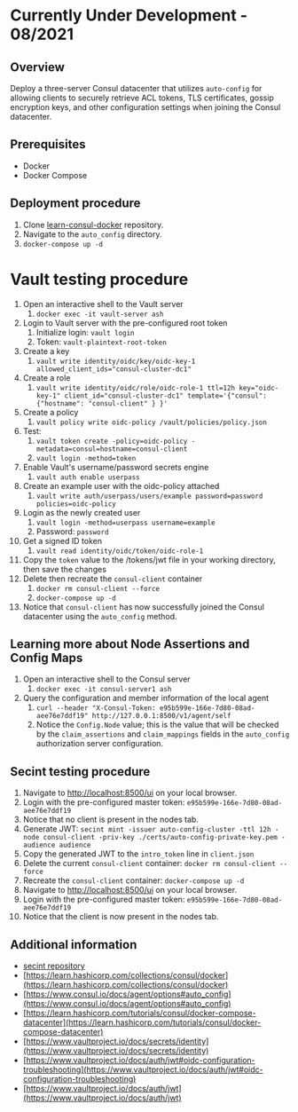 # Currently Under Development - 08/2021

## Overview

Deploy a three-server Consul datacenter that utilizes `auto-config` for allowing clients to securely retrieve ACL tokens, TLS certificates, gossip encryption keys, and other configuration settings when joining the Consul datacenter.

## Prerequisites

- Docker
- Docker Compose

## Deployment procedure

1. Clone [learn-consul-docker](https://github.com/hashicorp/learn-consul-docker) repository.
2. Navigate to the `auto_config` directory.
3. `docker-compose up -d`

# Vault testing procedure

1. Open an interactive shell to the Vault server
   1. `docker exec -it vault-server ash`
2. Login to Vault server with the pre-configured root token
   1. Initialize login: `vault login`
   2. Token: `vault-plaintext-root-token`
3. Create a key
   1. `vault write identity/oidc/key/oidc-key-1 allowed_client_ids="consul-cluster-dc1"`
4. Create a role
   1. `vault write identity/oidc/role/oidc-role-1 ttl=12h key="oidc-key-1" client_id="consul-cluster-dc1" template='{"consul": {"hostname": "consul-client" } }'`
5. Create a policy
   1. `vault policy write oidc-policy /vault/policies/policy.json`
6. Test:
   1. `vault token create -policy=oidc-policy -metadata=consul=hostname=consul-client`
   2. `vault login -method=token`
7. Enable Vault's username/password secrets engine
   1. `vault auth enable userpass`
8. Create an example user with the oidc-policy attached
   1. `vault write auth/userpass/users/example password=password policies=oidc-policy`
9.  Login as the newly created user
    1.  `vault login -method=userpass username=example`
    2.  Password: `password`
10. Get a signed ID token
    1.  `vault read identity/oidc/token/oidc-role-1`
11. Copy the `token` value to the /tokens/jwt file in your working directory, then save the changes
12. Delete then recreate the `consul-client` container
    1.  `docker rm consul-client --force` 
    2.  `docker-compose up -d`
13. Notice that `consul-client` has now successfully joined the Consul datacenter using the `auto_config` method.

## Learning more about Node Assertions and Config Maps

1. Open an interactive shell to the Consul server
   1. `docker exec -it consul-server1 ash`
2. Query the configuration and member information of the local agent
   1. `curl --header "X-Consul-Token: e95b599e-166e-7d80-08ad-aee76e7ddf19" http://127.0.0.1:8500/v1/agent/self`
   2. Notice the `Config.Node` value; this is the value that will be checked by the `claim_assertions` and `claim_mappings` fields in the `auto_config` authorization server configuration.

## Secint testing procedure

1. Navigate to [http://localhost:8500/ui](http://localhost:8500/ui/) on your local browser.
2. Login with the pre-configured master token: `e95b599e-166e-7d80-08ad-aee76e7ddf19`
3. Notice that no client is present in the nodes tab.
4. Generate JWT: `secint mint -issuer auto-config-cluster -ttl 12h -node consul-client -priv-key ./certs/auto-config-private-key.pem -audience audience`
5. Copy the generated JWT to the `intro_token` line in `client.json`
6. Delete the current `consul-client` container: `docker rm consul-client --force`
7. Recreate the `consul-client` container: `docker-compose up -d`
8. Navigate to [http://localhost:8500/ui](http://localhost:8500/ui/) on your local browser.
9. Login with the pre-configured master token: `e95b599e-166e-7d80-08ad-aee76e7ddf19`
10. Notice that the client is now present in the nodes tab.

## Additional information

- [secint repository](https://github.com/banks/secint)
- [https://learn.hashicorp.com/collections/consul/docker](https://learn.hashicorp.com/collections/consul/docker)
- [https://www.consul.io/docs/agent/options#auto_config](https://www.consul.io/docs/agent/options#auto_config)
- [https://learn.hashicorp.com/tutorials/consul/docker-compose-datacenter](https://learn.hashicorp.com/tutorials/consul/docker-compose-datacenter)
- [https://www.vaultproject.io/docs/secrets/identity](https://www.vaultproject.io/docs/secrets/identity)
- [https://www.vaultproject.io/docs/auth/jwt#oidc-configuration-troubleshooting](https://www.vaultproject.io/docs/auth/jwt#oidc-configuration-troubleshooting)
- [https://www.vaultproject.io/docs/auth/jwt](https://www.vaultproject.io/docs/auth/jwt)